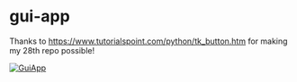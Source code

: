 # gui-app
Thanks to https://www.tutorialspoint.com/python/tk_button.htm for making my 28th repo possible!


[![GuiApp](https://img.shields.io/badge/language-python2.7-green?maxAge=360?style=plastic&logo=appveyor)](https://www.python.org/)
